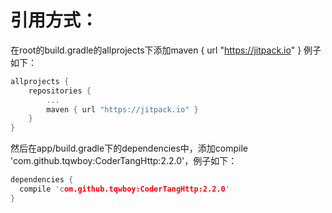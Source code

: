 引用方式：
===

在root的build.gradle的allprojects下添加maven { url "https://jitpack.io" }
例子如下：
```c
allprojects {
	repositories {
		...
		maven { url "https://jitpack.io" }
	}
}
```

然后在app/build.gradle下的dependencies中，添加compile 'com.github.tqwboy:CoderTangHttp:2.2.0'，例子如下：
```c
dependencies {
  compile 'com.github.tqwboy:CoderTangHttp:2.2.0'
}
```
